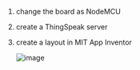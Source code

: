 
1. change the board as NodeMCU
2. create a ThingSpeak server
3. create a layout in MIT App Inventor

   ![image](https://github.com/tej-mahender/IoT/assets/148678239/690a719f-471d-456f-be2f-992bc77c606e)

